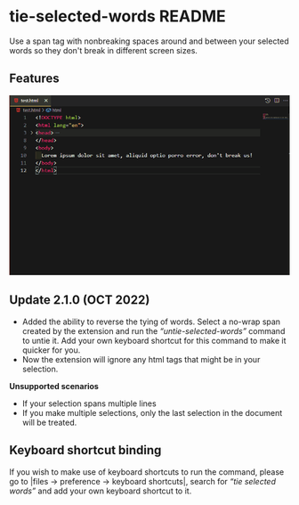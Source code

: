 # tie-selected-words README

Use a span tag with nonbreaking spaces around and between your selected words so they don't break in different screen sizes.

## Features
![tie](images/tie-selected-words.gif)

## Update 2.1.0 (OCT 2022)
* Added the ability to reverse the tying of words. Select a no-wrap span created by the extension and run the _“untie-selected-words”_ command to untie it. Add your own keyboard shortcut for this command to make it quicker for you.
* Now the extension will ignore any html tags that might be in your selection.

**Unsupported scenarios**
* If your selection spans multiple lines
* If you make multiple selections, only the last selection in the document will be treated.

## Keyboard shortcut binding
If you wish to make use of keyboard shortcuts to run the command, please go to |files -> preference -> keyboard shortcuts|, search for _“tie selected words”_ and add your own keyboard shortcut to it.